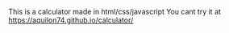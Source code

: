 This is a calculator made in html/css/javascript
You cant try it at https://aquilon74.github.io/calculator/